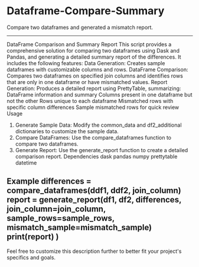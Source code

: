 # Dataframe-Compare-Summary
Compare two dataframes and generated a mismatch report.


---
DataFrame Comparison and Summary Report
This script provides a comprehensive solution for comparing two dataframes using Dask and Pandas, and generating a detailed summary report of the differences. It includes the following features:
Data Generation: Creates sample dataframes with customizable columns and rows.
DataFrame Comparison: Compares two dataframes on specified join columns and identifies rows that are only in one dataframe or have mismatched values.
Report Generation: Produces a detailed report using PrettyTable, summarizing:
DataFrame information and summary
Columns present in one dataframe but not the other
Rows unique to each dataframe
Mismatched rows with specific column differences
Sample mismatched rows for quick review
Usage
1. Generate Sample Data: Modify the common_data and df2_additional dictionaries to customize the sample data.
2. Compare DataFrames: Use the compare_dataframes function to compare two dataframes.
3. Generate Report: Use the generate_report function to create a detailed comparison report.
Dependencies
dask
pandas
numpy
prettytable
datetime

Example
differences = compare_dataframes(ddf1, ddf2, join_column)
report = generate_report(df1, df2, differences, join_column=join_column, sample_rows=sample_rows, mismatch_sample=mismatch_sample)
print(report)
)
---
Feel free to customize this description further to better fit your project's specifics and goals.
